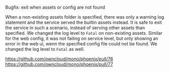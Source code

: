 Bugfix: exit when assets or config are not found

When a non-existing assets folder is specified, there was only a warning log statement and the service served
the builtin assets instead. It is safe to exit the service in such a scenario, instead of serving other assets
than specified. We changed the log level to `Fatal` on non-existing assets.
Similar for the web config, it was not failing on service level, but only showing an error in the web ui, wenn
the specified config file could not be found. We changed the log level to `Fatal` as well.

https://github.com/owncloud/mono/phoenix/pull/76
https://github.com/owncloud/mono/phoenix/pull/77
